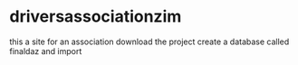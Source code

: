 # driversassociationzim
this a site for an association
download the project 
create a database called finaldaz and import
